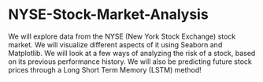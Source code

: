 # NYSE-Stock-Market-Analysis

We will explore data from the NYSE (New York Stock Exchange) stock market. We will visualize different aspects of it using Seaborn and Matplotlib. We will look at a few ways of analyzing the risk of a stock, based on its previous performance history. We will also be predicting future stock prices through a Long Short Term Memory (LSTM) method!
